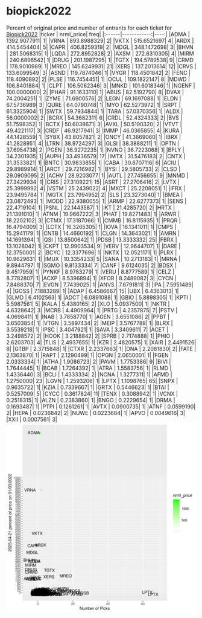 # biopick2022
Percent of original price and number of entrants for each ticket for [Biopick2022](https://twitter.com/hashtag/Biopick2022)
|ticker |   nrml_price| freq|
|:------|------------:|----:|
|ADMA   | 1392.9077911|    1|
|VRNA   |  893.8988329|    2|
|VKTX   |  515.6521697|    4|
|ARDX   |  414.5454404|    5|
|CAPR   |  406.8259319|    2|
|MDGL   |  348.1472698|    3|
|BHVN   |  281.5068315|    1|
|LQDA   |  272.8952828|    2|
|AXSM   |  272.6310305|    4|
|MIRM   |  240.6896542|    1|
|DRUG   |  201.1987295|    1|
|TGTX   |  194.5789538|    9|
|CRMD   |  178.9010989|    1|
|MREO   |  145.6249931|   21|
|XERS   |  137.2013614|   12|
|CRVS   |  133.6099549|    3|
|ASND   |  119.7874046|    1|
|VYGR   |  118.4501842|    2|
|FENC   |  118.4090892|    2|
|PLSE   |  116.7454451|    1|
|OCUL   |  109.1822147|    8|
|MDWD   |  106.8401884|    1|
|CLPT   |  106.5062346|    3|
|MNKD   |  101.6018346|    1|
|NGENF  |  100.0000000|    2|
|PHAR   |   91.1633110|    1|
|ABUS   |   82.5192790|    8|
|DVAX   |   74.2004251|    1|
|ZYME   |   71.6900576|    2|
|LEGN   |   69.1697088|    1|
|ELDN   |   67.5736989|    3|
|QURE   |   64.0790748|    1|
|MYO    |   62.5273972|    1|
|SRPT   |   61.3325904|    1|
|SWTX   |   59.7934844|    1|
|TARA   |   57.0370356|    1|
|ALDX   |   56.0000002|    2|
|BCRX   |   54.3682311|    6|
|CRDL   |   52.4324333|    2|
|BVS    |   51.7598352|    1|
|BCTX   |   50.6038671|    3|
|AVXL   |   50.5190320|    2|
|VTVT   |   49.4221117|    3|
|CRDF   |   46.9217941|    3|
|IMMP   |   46.0365855|    4|
|KURA   |   44.1428559|    1|
|SYBX   |   43.8057821|    2|
|ONCY   |   41.3669060|    1|
|IBRX   |   41.2828951|    4|
|LTRN   |   38.9724297|    3|
|GLSI   |   38.3888211|    1|
|OPTN   |   37.6954738|    2|
|PGEN   |   36.9272235|    1|
|NVNO   |   36.7223068|    1|
|BFLY   |   34.2301935|    1|
|AUPH   |   33.4936579|   17|
|IMTX   |   31.5476183|    2|
|CNTX   |   31.3533821|    1|
|BNTC   |   30.9833855|    1|
|CABA   |   30.8707116|    6|
|ACIU   |   29.8989914|    1|
|ARCT   |   29.7216982|    1|
|BYSI   |   29.5805733|    2|
|CLSD   |   29.0909095|    2|
|ACHV   |   28.9203077|    1|
|AUTL   |   27.7456655|    9|
|MNMD   |   27.3429934|    1|
|CRIS   |   27.3109221|   15|
|ASRT   |   27.2706416|    2|
|LVTX   |   25.3999992|    4|
|VSTM   |   25.2439022|    4|
|MXCT   |   25.2208051|    1|
|IFRX   |   23.9495784|    1|
|MGTX   |   23.7994952|    2|
|SLS    |   23.3273040|    1|
|BMEA   |   23.0872493|    1|
|MODD   |   22.9380055|    1|
|ARMP   |   22.6277373|    1|
|SENS   |   22.4719104|    1|
|PSNL   |   22.1443587|    1|
|IKT    |   21.4285720|    2|
|HRTX   |   21.1391010|    1|
|ATNM   |   19.9667222|    3|
|PHAT   |   19.8271483|    1|
|ARWR   |   18.2202102|    3|
|CTMX   |   17.3187066|    1|
|CMMB   |   16.8115935|    1|
|PRQR   |   16.4794009|    3|
|LCTX   |   16.3265305|    1|
|IOVA   |   16.1341011|    1|
|CMPS   |   15.2941179|    1|
|CNTB   |   14.4660192|    1|
|CLGN   |   14.3643021|    1|
|AMRN   |   14.1691394|    1|
|QSI    |   13.8500642|    1|
|PDSB   |   13.3333332|   25|
|FBRX   |   13.1028042|    1|
|CKPT   |   12.9903534|    9|
|VERV   |   12.9644707|    1|
|DARE   |   12.3750001|    2|
|BCYC   |   12.3377696|    1|
|NKTX   |   12.0521171|    1|
|PLRX   |   10.9629631|    1|
|IMUX   |   10.3354233|    5|
|SANA   |   10.2713183|    1|
|MRNA   |    9.8944797|    1|
|SGMO   |    9.8133334|    7|
|CANF   |    9.6124035|    2|
|BDSX   |    9.4517959|    1|
|PYNKF  |    8.9783279|    1|
|VERU   |    8.8777589|    1|
|CELZ   |    8.7782807|    1|
|ACXP   |    8.5396894|    1|
|XFOR   |    8.2489082|    3|
|CYCN   |    7.8488370|    7|
|EVGN   |    7.7439025|    1|
|ANVS   |    7.6791811|    3|
|IPA    |    7.5951489|    4|
|GOSS   |    7.1883289|    1|
|ADAP   |    6.4586667|   15|
|UBX    |    6.4363013|    1|
|GLMD   |    6.4102563|    1|
|ADCT   |    6.0891088|    1|
|GBIO   |    5.8898305|    1|
|KPTI   |    5.5987561|    5|
|KALA   |    5.4380165|    2|
|XLO    |    5.0937500|    1|
|NKTR   |    4.6328642|    3|
|MCRB   |    4.4909964|    1|
|PRTG   |    4.2357875|    7|
|PSTV   |    4.0698411|    1|
|INAB   |    3.7858770|    1|
|AGEN   |    3.6551086|    2|
|PPBT   |    3.6503854|    1|
|VTGN   |    3.5897434|    2|
|MEIP   |    3.5767789|    1|
|BLRX   |    3.5539218|    1|
|IPSC   |    3.4047921|    1|
|SAVA   |    3.3409611|    7|
|ACET   |    3.2498572|    2|
|HOOK   |    3.2188842|    2|
|SPRB   |    2.7174888|    1|
|PHIO   |    2.6203703|    4|
|TLIS   |    2.4937655|    1|
|KZR    |    2.4820575|    1|
|XAIR   |    2.4491526|    8|
|GTBP   |    2.3715848|    1|
|CTXR   |    2.2337663|    1|
|DNA    |    2.2081830|    2|
|FATE   |    2.1363870|    1|
|RAPT   |    2.1290499|    1|
|OPGN   |    2.0650001|    1|
|FGEN   |    2.0333334|    1|
|ATHA   |    1.9086723|    2|
|PAVM   |    1.7753386|    9|
|BIVI   |    1.7644445|    1|
|BCAB   |    1.7264392|    1|
|ATRA   |    1.5583756|    1|
|RLMD   |    1.4336440|    3|
|BCLI   |    1.4333334|    2|
|NCNA   |    1.3277311|    1|
|AFMD   |    1.2750000|   23|
|LGVN   |    1.2593206|    1|
|LPTX   |    1.1098765|   65|
|SNPX   |    0.9635722|    1|
|KZIA   |    0.7339667|    1|
|GRTX   |    0.5446623|    1|
|BTAI   |    0.5257009|    5|
|CYCC   |    0.3617824|   11|
|TENX   |    0.3088942|    1|
|VCNX   |    0.2518315|    1|
|ALZN   |    0.2383860|    1|
|BNGO   |    0.2229654|    1|
|DRMA   |    0.1693487|    1|
|PTPI   |    0.1261261|    1|
|AVTX   |    0.0900735|    1|
|ATNF   |    0.0599190|    2|
|HEPA   |    0.0236842|    2|
|NUWE   |    0.0223684|    1|
|APVO   |    0.0049616|    3|
|XXII   |    0.0007561|    3|
![retvspicks](biopicks.png?raw=true)
